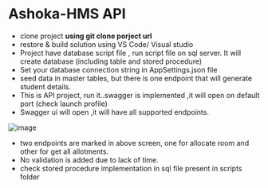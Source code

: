 # Ashoka-HMS API
* clone project **using git clone porject url**
* restore & build solution using VS Code/ Visual studio
* Project have database script file , run script file on sql server. It will create database (including table and stored procedure)
* Set your database connection string in AppSettings.json file
* seed data in master tables, but there is one endpoint that will generate student details.
* This is API project, run it..swagger is implemented ,it will open on default port (check launch profile)
* Swagger ui will open ,it will have all supported endpoints.

![image](https://github.com/krishnamhn009/Ashoka-HMS/assets/13985679/480d9de5-d41e-418b-863e-b0983d1e7e51)
* two endpoints are marked in above screen, one for allocate room and other for get all allotments.
* No validation is added due to lack of time.
* check stored procedure implementation in sql file present in scripts folder    


